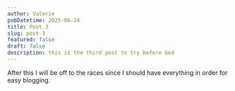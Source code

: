 ```yaml
---
author: Valerie
pubDatetime: 2025-06-24
title: Post 3
slug: post-3
featured: false
draft: false
description: this is the third post to try before bed
---
```

After this I will be off to the races since I should have everything in order for easy blogging.